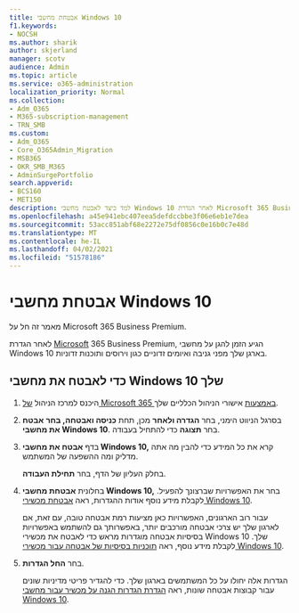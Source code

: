 ```yaml
---
title: אבטחת מחשבי Windows 10
f1.keywords:
- NOCSH
ms.author: sharik
author: skjerland
manager: scotv
audience: Admin
ms.topic: article
ms.service: o365-administration
localization_priority: Normal
ms.collection:
- Adm_O365
- M365-subscription-management
- TRN_SMB
ms.custom:
- Adm_O365
- Core_O365Admin_Migration
- MSB365
- OKR_SMB_M365
- AdminSurgePortfolio
search.appverid:
- BCS160
- MET150
description: למד כיצד לאבטח מחשבי Windows 10 לאחר הגדרת Microsoft 365 Business Premium.
ms.openlocfilehash: a45e941ebc407eea5defdccbbe3f06e6eb1e7dea
ms.sourcegitcommit: 53acc851abf68e2272e75df0856c0e16b0c7e48d
ms.translationtype: MT
ms.contentlocale: he-IL
ms.lasthandoff: 04/02/2021
ms.locfileid: "51578186"
---
```

# <a name="secure-windows-10-computers"></a>אבטחת מחשבי Windows 10

מאמר זה חל על Microsoft 365 Business Premium.

לאחר הגדרת [Microsoft](set-up.md) 365 Business Premium, הגיע הזמן להגן על מחשבי Windows 10 בארגן שלך מפני גניבה ואיומים זדוניים כגון וירוסים ותוכנות זדוניות.

## <a name="to-secure-your-windows-10-computers"></a>כדי לאבטח את מחשבי Windows 10 שלך

1. היכנס למרכז הניהול [של Microsoft 365 באמצעות](https://admin.microsoft.com) אישורי הניהול הכלליים שלך. 
2. בסרגל הניווט הימני, בחר **הגדרה ולאחר** מכן, תחת **כניסה ואבטחה, בחר** **אבטח את מחשבי Windows 10**. בחר **תצוגה** כדי להתחיל בעבודה.
3. בדף **אבטח את מחשבי Windows 10,** קרא את כל המידע כדי להבין מה אתה מדליק ומה ההשפעה של המשתמש.

    בחלק העליון של הדף, בחר **תחילת העבודה**.

4. בחלונית **אבטחת מחשבי Windows 10,** בחר את האפשרויות שברצונך להפעיל. לקבלת מידע נוסף אודות ההגדרות, ראה [אבטחת מכשירי Windows 10](secure-windows-10-devices.md). 
    
    עבור רוב הארגונים, האפשרויות כאן מציעות רמת אבטחה טובה, עם זאת, אם לארגון שלך יש צרכי אבטחה מורכבים יותר, באפשרותך גם להשתמש באפשרויות בסיסיות אבטחה מוגדרות מראש כדי לאבטח את מכשירי Windows 10 שלך. לקבלת מידע נוסף, ראה [תוכניות בסיסיות של אבטחה עבור מכשירי Windows 10](/mem/intune/protect/security-baselines).   

1. בחר **החל הגדרות**.

    הגדרות אלה יחולו על כל המשתמשים בארגון שלך. כדי להגדיר פריטי מדיניות שונים עבור קבוצות אבטחה שונות, ראה [הגדרת הגדרות הגנה על מכשיר עבור מחשבי Windows 10](protection-settings-for-windows-10-pcs.md).